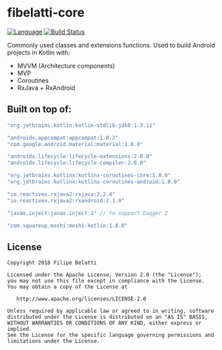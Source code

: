 # fibelatti-core

[![Language](https://img.shields.io/badge/language-kotlin-brightgreen.svg)](https://www.github.com/fibelatti/fibelatti-core)
[![Build Status](https://api.travis-ci.org/fibelatti/fibelatti-core.svg?branch=master)](https://travis-ci.org/fibelatti/fibelatti-core)

Commonly used classes and extensions functions. Used to build Android projects in Kotlin with:

- MVVM (Architecture components)
- MVP
- Coroutines
- RxJava + RxAndroid

## Built on top of:

```groovy
"org.jetbrains.kotlin:kotlin-stdlib-jdk8:1.3.11"

"androidx.appcompat:appcompat:1.0.2"
"com.google.android.material:material:1.0.0"

"androidx.lifecycle:lifecycle-extensions:2.0.0"
"androidx.lifecycle:lifecycle-compiler:2.0.0"

"org.jetbrains.kotlinx:kotlinx-coroutines-core:1.0.0"
"org.jetbrains.kotlinx:kotlinx-coroutines-android:1.0.0"

"io.reactivex.rxjava2:rxjava:2.2.4"
"io.reactivex.rxjava2:rxandroid:2.1.0"

"javax.inject:javax.inject:1" // to support Dagger 2

"com.squareup.moshi:moshi-kotlin:1.8.0"
```

## License

    Copyright 2018 Filipe Belatti

    Licensed under the Apache License, Version 2.0 (the "License");
    you may not use this file except in compliance with the License.
    You may obtain a copy of the License at

       http://www.apache.org/licenses/LICENSE-2.0

    Unless required by applicable law or agreed to in writing, software
    distributed under the License is distributed on an "AS IS" BASIS,
    WITHOUT WARRANTIES OR CONDITIONS OF ANY KIND, either express or implied.
    See the License for the specific language governing permissions and
    limitations under the License.
